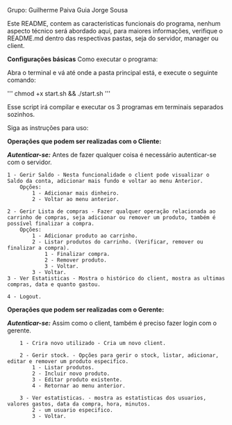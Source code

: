 Grupo:
Guilherme Paiva Guia
Jorge Sousa

Este README, contem as caracteristicas funcionais do programa, nenhum aspecto técnico será abordado aqui,
para maiores informações, verifique o README.md dentro das respectivas pastas, seja do servidor, manager ou client.


**Configurações básicas**
 Como executar o programa:
 
Abra o terminal e vá até onde a pasta principal está, e execute o seguinte comando:
 
'''
chmod +x start.sh && ./start.sh
'''
 
Esse script irá compilar e executar os 3 programas em terminais separados sozinhos.


Siga as instruções para uso:
 
**Operações que podem ser realizadas com o Cliente:**

**_Autenticar-se:_** Antes de fazer qualquer coisa é necessário autenticar-se com o servidor.
    
    1 - Gerir Saldo - Nesta funcionalidade o client pode visualizar o Saldo da conta, adicionar mais fundo e voltar ao menu Anterior.
        Opções:
            1 - Adicionar mais dinheiro.
            2 - Voltar ao menu anterior.
    
    2 - Gerir Lista de compras - Fazer qualquer operação relacionada ao carrinho de compras, seja adicionar ou remover um produto, também é possível finalizar a compra.
        Opções:
            1 - Adicionar produto ao carrinho.
            2 - Listar produtos do carrinho. (Verificar, remover ou finalizar a compra).
                1 - Finalizar compra.
                2 - Remover produto.
                3 - Voltar.
            3 - Voltar.
    3 - Ver Estatisticas - Mostra o histórico do client, mostra as ultimas compras, data e quanto gastou.
    
    4 - Logout.

**Operações que podem ser realizadas com o Gerente:**

**_Autenticar-se:_** Assim como o client, também é preciso fazer login com o gerente.

		1 - Crira novo utilizado - Cria um novo client.
		
		2 - Gerir stock. - Opções para gerir o stock, listar, adicionar, editar e remover um produto especifico.
			1 - Listar produtos.
			2 - Incluir novo produto.
			3 - Editar produto existente.
			4 - Retornar ao menu anterior.
			
		3 - Ver estatisticas. - mostra as estatisticas dos usuarios, valores gastos, data da compra, hora, minutos.
			2 - um usuario especifico.
			3 - Voltar.
			
			
